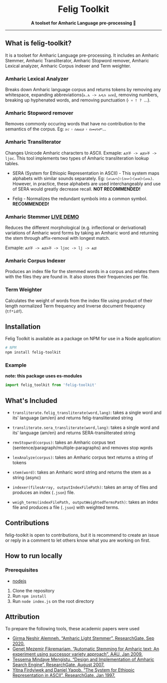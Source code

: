 <h1 align="center">Felig Toolkit</h1>
<p align="center">
  <strong>A toolset for Amharic Language pre-processing 🔧</strong>
</p>

---

## What is felig-toolkit?

It is a toolset for Amharic Language pre-processing. It includes an Amharic Stemmer, Amharic Transliterator, Amharic Stopword remover, Amharic Lexical analyzer, Amharic Corpus indexer and Term weighter.

### Amharic Lexical Analyzer

Breaks down Amharic language corpus and returns tokens by removing any whitespace, expanding abbreviations(`አ.አ -> አዲስ አበበ`), removing numbers, breaking up hyphenated words, and removing punctuation (`፡ ። ! ? `...).

### Amharic Stopword remover

Removes commonly occuring words that have no contribution to the semantics of the corpus. Eg: `እና ፡ ስለዚህ ፡ በመሆኑም`...

### Amharic Transliterator

Changes Unicode Amharic characters to ASCII. Exmaple: `ልጆች -> ልጅኦች -> ljoc`. This tool implements two types of Amharic transliteration lookup tables.

- SERA (System for Ethiopic Representation in ASCII) - This system maps alphabets with similar sounds separately. Eg: `(ሀ፣ሐ፡ኀ)፣(ሰ፡ሠ)፡(ጸ፡ፀ)፡(ዐ፡አ)`. However, in practice, these alphabets are used interchangeably and use of SERA would greatly decrease recall. **NOT RECOMMENDED!**

- Felig - Normalizes the redundant symbols into a common symbol. **RECOMMENDED!**

### Amharic Stemmer [LIVE DEMO](https://liulalemx.github.io/felig-stemmer-demo/)

Reduces the different morphological (e.g. inflectional or
derivational) variations of Amharic word forms by taking an Amharic word and returning the stem through affix-removal with longest match.

Exmaple:
`ልጆች -> ልጅኦች -> ljoc -> lj -> ልጅ`

### Amharic Corpus Indexer

Produces an index file for the stemmed words in a corpus and relates them with the files they are found in. It also stores their frequencies per file.

### Term Weighter

Calculates the weight of words from the index file using product of their length normalized Term frequency and Inverse document frequency (`tf*idf`).

## Installation

Felig Toolkit is available as a package on NPM for use in a Node application:

```bash
# NPM
npm install felig-toolkit

```

### Example

**note: this package uses es-modules**

```javaScript
import felig_toolkit from 'felig-toolkit'

```

## What's Included

- `transliterate.felig_transliterate(word,lang)`: takes a single word and its' language (am/en) and returns felig-transliterated string

- `transliterate.sera_transliterate(word,lang)`: takes a single word and its' language (am/en) and returns SERA-transliterated string

- `rmvStopwrd(corpus)`: takes an Amharic corpus text (sentence/paragraph/multiple-paragraphs) and removes stop wprds

- `lexAnalyze(corpus)`: takes an Amharic corpus text returns a string of tokens

- `stem(word)`: takes an Amharic word string and returns the stem as a string (async)

- `indexer(filesArray, outputIndexFilePath)`: takes an array of files and produces an index (`.json`) file.

- `weigh_terms(indexFilePath, outputWeightedTermsPath)`: takes an index file and produces a file (`.json`) with weighted terms.

## Contributions

felig-toolkit is open to contributions, but it is recommend to create an issue or reply in a comment to let others know what you are working on first.

## How to run locally

### Prerequisites

- [nodejs](https://nodejs.org/en/)

1. Clone the repository
1. Run `npm install`
1. Run `node index.js` on the root directory

## Attribution

To prepare the following tools, these academic papers were used

- [Girma Neshir Alemneh. “Amharic Light Stemmer”. ResearchGate. Sep 2020. ](https://www.researchgate.net/publication/344285263_Amharic_Light_Stemmer)
- [Genet Mezemir Fikremariam. ”Automatic Stemming for Amharic text: An experiment using successor variety approach”. AAU. Jan 2009. ](http://etd.aau.edu.et/bitstream/handle/123456789/14590/Genet%20Mezemir.pdf?sequence=1&isAllowed=y)
- [Tessema Mindaye Mengistu. “Design and Implementation of Amharic Search Engine”. ResearchGate. August 2007. ](https://www.researchgate.net/publication/323384408_Design_and_Implementation_of_Amharic_Search_Engine)
- [Yitna Firdyiwek and Daniel Yaqob. “The System for Ethiopic Representation in ASCII”. ResearchGate. Jan 1997. ](https://www.researchgate.net/publication/2682324_The_System_for_Ethiopic_Representation_in_ASCII)
